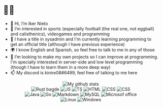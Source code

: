 # 🗿🤙
- 👋 Hi, I’m Iker Nieto
- 👀 I’m interested in sports (especially football (the real one, not eggball) and calisthenics), videogames and programming
- 🌱 I have a title in sysadmin and I'm currently learning programming to get an official title (although I have previous experience)
- 🌍 I know English and Spanish, so feel free to talk to me in any of those
- 💞️ I’m looking to make my own projects so I can improve at programming. I'm specially interested in server-side and low level programming (though I have to learn them in a more deep way)
- 📫 My discord is kinire08#6499, feel free of talking to me here


<p align="center"><img alt="My github stats" src="https://github-readme-stats.vercel.app/api?username=kinire98&show_icons=true&theme=great-gatsby"><br>
 <img alt="Rust bagde" src="https://img.shields.io/badge/Rust-black?style=for-the-badge&logo=rust&logoColor=#E57324"> 
 <img alt="JS" src="https://img.shields.io/badge/JavaScript-323330?style=for-the-badge&logo=javascript&logoColor=F7DF1E">
 <img alt="TS" src="https://img.shields.io/badge/TypeScript-3178C6?style=for-the-badge&logo=typescript&logoColor=fff">
  <img alt="HTML" src="https://img.shields.io/badge/HTML5-E34F26?style=for-the-badge&logo=html5&logoColor=white">
  <img alt="CSS" src="https://img.shields.io/badge/CSS3-1572B6?style=for-the-badge&logo=css3&logoColor=white">
 <img alt="CSS" src="https://img.shields.io/badge/Astro-BC52EE?style=for-the-badge&logo=astro&logoColor=fff"><br>
 <img alt="Java" src="https://img.shields.io/badge/Java-ED8B00?style=for-the-badge&logo=openjdk&logoColor=white">
<img alt="Go" src="https://img.shields.io/badge/Go-00ADD8?style=for-the-badge&logo=go&logoColor=white">
 <img alt="Markdown" src="https://img.shields.io/badge/Markdown-000000?style=for-the-badge&logo=markdown&logoColor=white">
 <img alt="MySQL" src="https://img.shields.io/badge/MySQL-00000F?style=for-the-badge&logo=mysql&logoColor=white">
 <img alt="Microsof office" src="https://img.shields.io/badge/Microsoft_Office-D83B01?style=for-the-badge&logo=microsoft-office&logoColor=white"><br>
 <img alt="Linux" src="https://img.shields.io/badge/Linux-FCC624?style=for-the-badge&logo=linux&logoColor=black">
 <img alt="Windows" src="https://img.shields.io/badge/Windows-0078D6?style=for-the-badge&logo=windows&logoColor=white">
 
 
 

